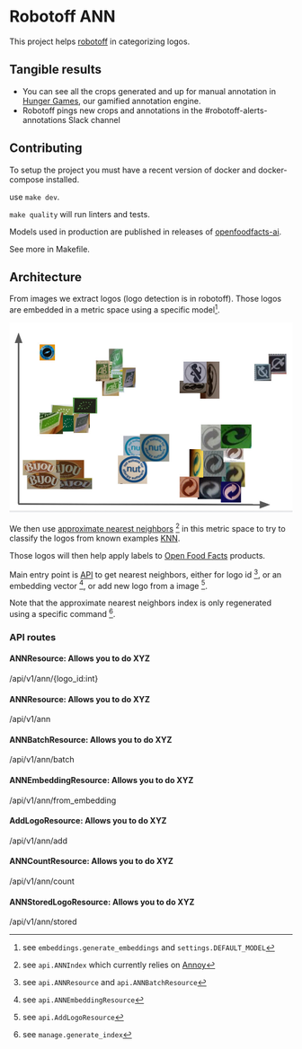 # Robotoff ANN

This project helps [robotoff](https://github.com/openfoodfacts/robotoff) in categorizing logos.

## Tangible results
* You can see all the crops generated and up for manual annotation in [Hunger Games](https://hunger.openfoodfacts.org/logos), our gamified annotation engine.
* Robotoff pings new crops and annotations in the #robotoff-alerts-annotations Slack channel

## Contributing

To setup the project you must have a recent version of docker and docker-compose installed.

use `make dev`.

`make quality` will run linters and tests.

Models used in production are published in releases of [openfoodfacts-ai](https://github.com/openfoodfacts/openfoodfacts-ai/).

See more in Makefile.

## Architecture

From images we extract logos (logo detection is in robotoff).
Those logos are embedded in a metric space using a specific model[^embedding].

![Artist view of logo embeddings](./docs/logos-embedding.jpg)

We then use [approximate nearest neighbors](https://en.wikipedia.org/wiki/Nearest_neighbor_search#Approximate_nearest_neighbor) [^ann_index]
in this metric space
to try to classify the logos from known examples [KNN](https://en.wikipedia.org/wiki/K-nearest_neighbors_algorithm).

Those logos will then
help apply labels to [Open Food Facts](https://world.openfoodfacts.org) products.

Main entry point is [API](./api.py) to get nearest neighbors,
either for logo id [^nn_id], or an embedding vector [^nn_embedding], or add new logo from a image [^add_logo].

Note that the approximate nearest neighbors index is only regenerated using a specific command [^index_regenerate].


[^embedding]: see `embeddings.generate_embeddings`
and `settings.DEFAULT_MODEL`

[^ann_index]: see `api.ANNIndex` which currently relies on [Annoy](https://github.com/spotify/annoy/)

[^nn_id]: see `api.ANNResource` and `api.ANNBatchResource`

[^nn_embedding]: see `api.ANNEmbeddingResource`

[^add_logo]: see `api.AddLogoResource`

[^index_regenerate]: see `manage.generate_index`

### API routes
#### ANNResource: Allows you to do XYZ
/api/v1/ann/{logo_id:int}
#### ANNResource: Allows you to do XYZ
/api/v1/ann
#### ANNBatchResource: Allows you to do XYZ
/api/v1/ann/batch
#### ANNEmbeddingResource: Allows you to do XYZ
/api/v1/ann/from_embedding
#### AddLogoResource: Allows you to do XYZ
/api/v1/ann/add
#### ANNCountResource: Allows you to do XYZ
/api/v1/ann/count
#### ANNStoredLogoResource: Allows you to do XYZ
/api/v1/ann/stored
